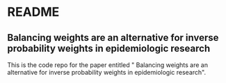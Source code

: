 # README

## Balancing weights are an alternative for inverse probability weights in epidemiologic research

This is the code repo for the paper entitled " Balancing weights are an alternative for inverse probability weights in epidemiologic research". 
